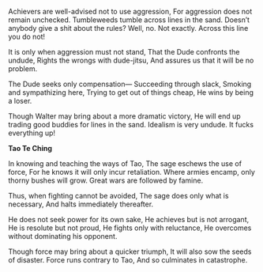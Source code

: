 Achievers are well-advised not to use aggression,
For aggression does not remain unchecked.
Tumbleweeds tumble across lines in the sand.
Doesn’t anybody give a shit about the rules?
Well, no. Not exactly.
Across this line you do not!

It is only when aggression must not stand,
That the Dude confronts the undude,
Rights the wrongs with dude-jitsu,
And assures us that it will be no problem.

The Dude seeks only compensation—
Succeeding through slack,
Smoking and sympathizing here,
Trying to get out of things cheap,
He wins by being a loser.

Though Walter may bring about a more dramatic victory,
He will end up trading good buddies for lines in the sand.
Idealism is very undude.
It fucks everything up!

**Tao Te Ching**

In knowing and teaching the ways of Tao,
The sage eschews the use of force,
For he knows it will only incur retaliation.
Where armies encamp, only thorny bushes will grow.
Great wars are followed by famine.

Thus, when fighting cannot be avoided,
The sage does only what is necessary,
And halts immediately thereafter.

He does not seek power for its own sake,
He achieves but is not arrogant,
He is resolute but not proud,
He fights only with reluctance,
He overcomes without dominating his opponent.

Though force may bring about a quicker triumph,
It will also sow the seeds of disaster.
Force runs contrary to Tao,
And so culminates in catastrophe.